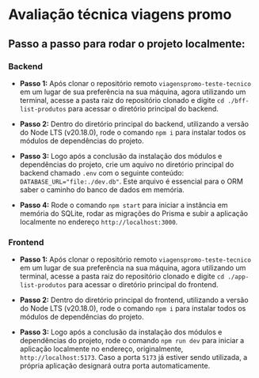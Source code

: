 # Avaliação técnica viagens promo

## Passo a passo para rodar o projeto localmente:

### Backend

- **Passo 1:** Após clonar o repositório remoto `viagenspromo-teste-tecnico` em um lugar de sua preferência na sua máquina, agora utilizando um terminal, acesse a pasta raiz do repositório clonado e digite `cd ./bff-list-produtos` para acessar o diretório principal do backend.

- **Passo 2:** Dentro do diretório principal do backend, utilizando a versão do Node LTS (v20.18.0), rode o comando `npm i` para instalar todos os módulos de dependências do projeto.

- **Passo 3:** Logo após a conclusão da instalação dos módulos e dependências do projeto, crie um aquivo no diretório principal do backend chamado `.env` com o seguinte conteúdo: `DATABASE_URL="file:./dev.db"`. Este arquivo é essencial para o ORM saber o caminho do banco de dados em memória.

- **Passo 4:** Rode o comando `npm start` para iniciar a instância em memória do SQLite, rodar as migrações do Prisma e subir a aplicação localmente no endereço `http://localhost:3000`.

### Frontend

- **Passo 1:** Após clonar o repositório remoto `viagenspromo-teste-tecnico` em um lugar de sua preferência na sua máquina, agora utilizando um terminal, acesse a pasta raiz do repositório clonado e digite `cd ./app-list-produtos` para acessar o diretório principal do frontend.

- **Passo 2:** Dentro do diretório principal do frontend, utilizando a versão do Node LTS (v20.18.0), rode o comando `npm i` para instalar todos os módulos de dependências do projeto.

- **Passo 3:** Logo após a conclusão da instalação dos módulos e dependências do projeto, rode o comando `npm run dev` para iniciar a aplicação localmente no endereço, originalmente, `http://localhost:5173`. Caso a porta `5173` já estiver sendo utilizada, a própria aplicação designará outra porta automaticamente.

